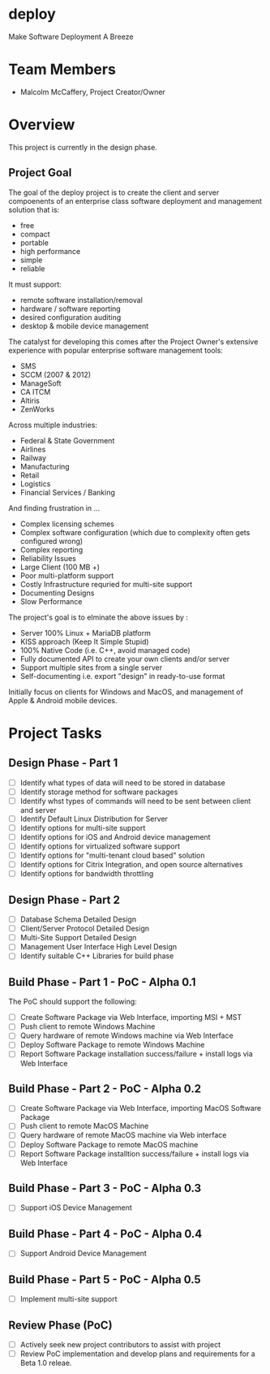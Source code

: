 deploy
======

Make Software Deployment A Breeze

# Team Members

* Malcolm McCaffery, Project Creator/Owner

# Overview

This project is currently in the design phase.

## Project Goal

The goal of the deploy project is to create the client and server compoenents of an enterprise class software
deployment and management solution that is: 

* free
* compact
* portable
* high performance
* simple
* reliable

It must support:

* remote software installation/removal
* hardware / software reporting
* desired configuration auditing
* desktop & mobile device management

The catalyst for developing this comes after the Project Owner's extensive experience with popular enterprise 
software management tools:

* SMS 
* SCCM (2007 & 2012)
* ManageSoft
* CA ITCM
* Altiris
* ZenWorks

Across multiple industries:

* Federal & State Government
* Airlines
* Railway
* Manufacturing
* Retail
* Logistics
* Financial Services / Banking

And finding frustration in ...

* Complex licensing schemes
* Complex software configuration (which due to complexity often gets configured wrong)
* Complex reporting
* Reliability Issues
* Large Client (100 MB +)
* Poor multi-platform support
* Costly Infrastructure requried for multi-site support
* Documenting Designs
* Slow Performance

The project's goal is to elminate the above issues by :

* Server 100% Linux + MariaDB platform
* KISS approach (Keep It Simple Stupid)
* 100% Native Code (i.e. C++, avoid managed code)
* Fully documented API to create your own clients and/or server
* Support multiple sites from a single server
* Self-documenting i.e. export "design" in ready-to-use format 

Initially focus on clients for Windows and MacOS, and management of Apple & Android mobile devices.

# Project Tasks

## Design Phase - Part 1

- [ ] Identify what types of data will need to be stored in database
- [ ] Identify storage method for software packages
- [ ] Identify whst types of commands will need to be sent between client and server
- [ ] Identify Default Linux Distribution for Server
- [ ] Identify options for multi-site support
- [ ] Identify options for iOS and Android device management
- [ ] Identify options for virtualized software support
- [ ] Identify options for "multi-tenant cloud based" solution
- [ ] Identify options for Citrix Integration, and open source alternatives
- [ ] Identify options for bandwidth throttling

## Design Phase - Part 2

- [ ] Database Schema Detailed Design
- [ ] Client/Server Protocol Detailed Design
- [ ] Multi-Site Support Detailed Design
- [ ] Management User Interface High Level Design
- [ ] Identify suitable C++ Libraries for build phase

## Build Phase - Part 1 - PoC - Alpha 0.1

The PoC should support the following:

- [ ] Create Software Package via Web Interface, importing MSI + MST
- [ ] Push client to remote Windows Machine
- [ ] Query hardware of remote Windows machine via Web Interface
- [ ] Deploy Software Package to remote Windows Machine
- [ ] Report Software Package installation success/failure + install logs via Web Interface

## Build Phase - Part 2 - PoC - Alpha 0.2

- [ ] Create Software Package via Web Interface, importing MacOS Software Package
- [ ] Push client to remote MacOS Machine
- [ ] Query hardware of remote MacOS machine via Web interface
- [ ] Deploy Software Package to remote MacOS machine
- [ ] Report Software Package installtion success/failure + install logs via Web Interface

## Build Phase - Part 3 - PoC - Alpha 0.3

- [ ] Support iOS Device Management

## Build Phase - Part 4 - PoC - Alpha 0.4

- [ ] Support Android Device Management

## Build Phase - Part 5 - PoC - Alpha 0.5

- [ ] Implement multi-site support

## Review Phase (PoC)

- [ ] Actively seek new project contributors to assist with project
- [ ] Review PoC implementation and develop plans and requirements for a Beta 1.0 releae.
